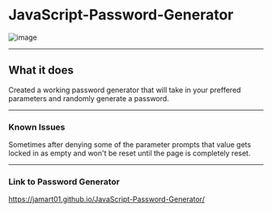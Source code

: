 # JavaScript-Password-Generator

![image](https://user-images.githubusercontent.com/81602695/121835574-a1b82b80-cc9f-11eb-8c73-f385356ea2d4.png)


---

## What it does

Created a working password generator that will take in your preffered parameters and randomly generate a password.

---

### Known Issues

Sometimes after denying some of the parameter prompts that value gets locked in as empty and won't be reset until the page is completely reset.

---

### Link to Password Generator
https://jamart01.github.io/JavaScript-Password-Generator/
